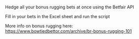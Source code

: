 Hedge all your bonus rugging bets at once using the Betfair API

Fill in your bets in the Excel sheet and run the script

More info on bonus rugging here: https://www.bowtiedbettor.com/archive/br-bonus-rugging-101
